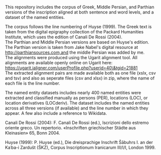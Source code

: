 
  
This repository includes the corpus of Greek, Middle Persian, and Parthian versions of the inscription aligned at both sentence and word levels, and a dataset of the named entities. 

The corpus follows the line numbering of Huyse (1999). The Greek text is taken from the digital epigraphy collection of the Packard Humanities Institute, which uses the edition of Canali De Rossi (2004).  
The Parthian and Middle Persian versions are based on Huyse's edition. The Parthian version is taken from Jake Nabel's digital resource at http://parthiansources.com,and the middle Persian was added by me.  
The alignments were produced using the Ugarit alignment tool. All alignments are available openly online on Ugarit here: https://ugarit.ialigner.com/userProfile.php?userid=40\&tgid=21881  
The extracted alignment pairs are made available both as one file (xslx, csv and tsv) and also as seperate files (csv and xlsx) in zip, where the name of each file is the line number.

The named entity datasets includes nearly 400 named entities were extracted and classified manually as persons (PER), locations (LOC), or location derivatives (LOCderiv). The dataset includes the named entities across all three versions (if available) and the line number in which they appear. A few also include a reference to Wikidata.

Canali De Rossi (2004): F. Canali De Rossi (ed.), Iscrizioni dello estremo oriente greco. Un repertorio. «Inschriften griechischer Städte aus Kleinasien» 65, Bonn 2004\.

Huyse (1999): P. Huyse (ed.), Die dreisprachige Inschrift Šābuhrs I. an der Kaʿba-i Zardušt (ŠKZ), Corpus Inscriptionum Iranicarum III/I/I, London 1999\.
